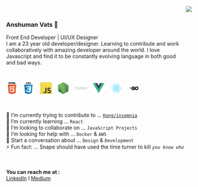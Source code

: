 <img align="right" height="280px" src="https://miro.medium.com/max/700/1*FKtUlAKHCBjTftUFUgsnew.gif"> 
<!-- Credit: https://medium.com/@tiantianxu  -->
<br>

 ### Anshuman Vats 👋 

Front End Developer | UI/UX Designer <br> I am a 23 year old developer/designer. Learning to contribute and work collaboratively with amazing developer around the world. I love Javascript and find it to be constantly evolving language in both good and bad ways.  
 
 <br>

<img width="32px" src="https://raw.githubusercontent.com/github/explore/80688e429a7d4ef2fca1e82350fe8e3517d3494d/topics/html/html.png"> &nbsp;&nbsp;<img width="32px" src="https://raw.githubusercontent.com/github/explore/80688e429a7d4ef2fca1e82350fe8e3517d3494d/topics/css/css.png">  &nbsp;&nbsp;&nbsp;<img width="32px" src="https://raw.githubusercontent.com/github/explore/80688e429a7d4ef2fca1e82350fe8e3517d3494d/topics/javascript/javascript.png"> &nbsp;&nbsp;&nbsp;<img width="32px" src="https://raw.githubusercontent.com/github/explore/80688e429a7d4ef2fca1e82350fe8e3517d3494d/topics/nodejs/nodejs.png"> &nbsp;&nbsp;&nbsp;<img width="32px" src="https://raw.githubusercontent.com/github/explore/80688e429a7d4ef2fca1e82350fe8e3517d3494d/topics/express/express.png"> &nbsp;&nbsp;&nbsp;<img width="32px" src="https://raw.githubusercontent.com/github/explore/80688e429a7d4ef2fca1e82350fe8e3517d3494d/topics/vue/vue.png"> &nbsp;&nbsp;&nbsp;<img width="32px" src="https://raw.githubusercontent.com/github/explore/80688e429a7d4ef2fca1e82350fe8e3517d3494d/topics/react/react.png"> &nbsp;&nbsp;&nbsp;<img width="32px" src="https://raw.githubusercontent.com/github/explore/80688e429a7d4ef2fca1e82350fe8e3517d3494d/topics/go/go.png">


<br>

 🔭 I’m currently trying to contribute to ... [`Kong/insomnia`](https://github.com/Kong/insomnia)<br>
 🌱 I’m currently learning ... `React`<br>
 👯 I’m looking to collaborate on ... `JavaScript Projects`<br>
 🤔 I’m looking for help with ... `Docker` & `AWS`<br>
 💬 Start a conversation about ... `Design` & `Development` <br>
 ⚡ Fun fact: ... Snape should have used the time turner to kill *`you know who`*<br>

<br>

**You can reach me at :**<br>
[LinkedIn](https://www.linkedin.com/in/anshumanvats/) I [Medium](https://medium.com/@avats765)
